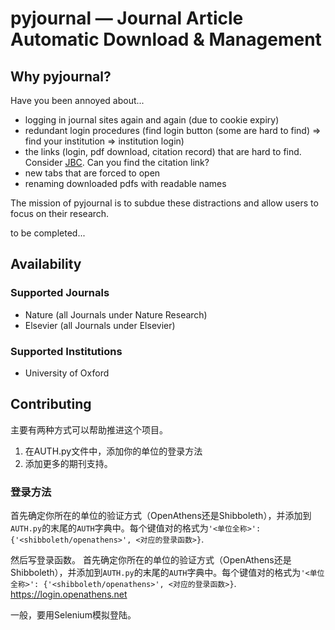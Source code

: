 # pyjournal — Journal Article Automatic Download & Management

## Why pyjournal?

Have you been annoyed about...

- logging in journal sites again and again (due to cookie expiry)
- redundant login procedures (find login button (some are hard to find) => find your institution => institution login)
- the links (login, pdf download, citation record) that are hard to find. Consider [JBC](http://www.jbc.org/content/early/2019/10/30/jbc.RA119.009424.abstract). Can you find the citation link?
- new tabs that are forced to open
- renaming downloaded pdfs with readable names

The mission of pyjournal is to subdue these distractions and allow users to focus on their research.

to be completed...

## Availability

### Supported Journals

- Nature (all Journals under Nature Research)
- Elsevier (all Journals under Elsevier)

### Supported Institutions

- University of Oxford

## Contributing

主要有两种方式可以帮助推进这个项目。

1. 在AUTH.py文件中，添加你的单位的登录方法
2. 添加更多的期刊支持。

### 登录方法

首先确定你所在的单位的验证方式（OpenAthens还是Shibboleth），并添加到`AUTH.py`的末尾的`AUTH`字典中。每个键值对的格式为`'<单位全称>': {'<shibboleth/openathens>', <对应的登录函数>}`.

然后写登录函数。
首先确定你所在的单位的验证方式（OpenAthens还是Shibboleth），并添加到`AUTH.py`的末尾的`AUTH`字典中。每个键值对的格式为`'<单位全称>': {'<shibboleth/openathens>', <对应的登录函数>}`.
https://login.openathens.net

一般，要用Selenium模拟登陆。
